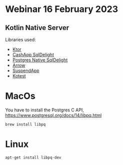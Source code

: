 # Webinar 16 February 2023

## Kotlin Native Server

Libraries used:
 - [Ktor](https://ktor.io)
 - [CashApp SqlDelight](https://github.com/cashapp/sqldelight)
 - [Postgres Native SqlDelight](https://github.com/hfhbd/postgres-native-sqldelight)
 - [Arrow](https://arrow-kt.io)
 - [SuspendApp](https://github.com/arrow-kt/suspendapp)
 - [Kotest](https://kotest.io)

# MacOs

You have to install the Postgres C API, https://www.postgresql.org/docs/14/libpq.html

```text
brew install libpq
```

# Linux

```text
apt-get install libpq-dev
```

